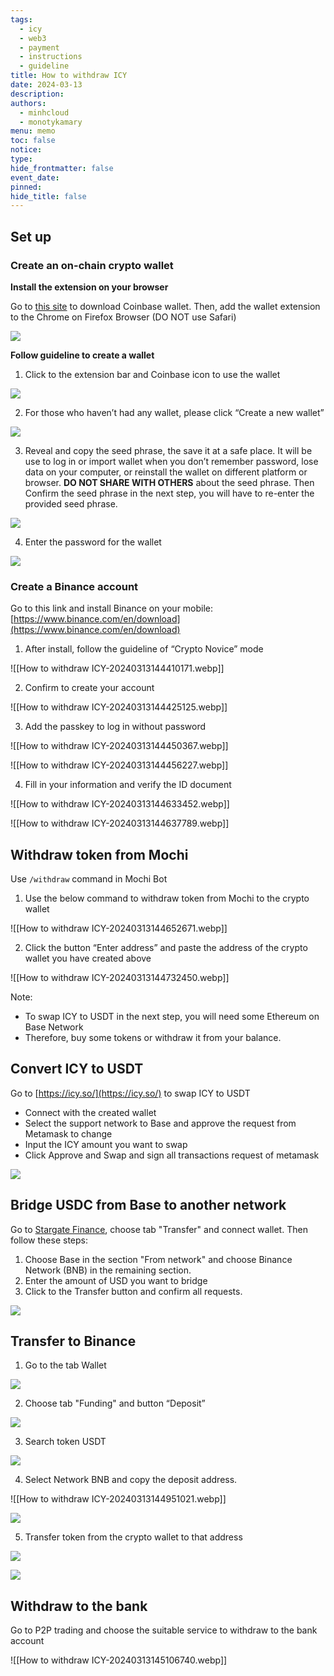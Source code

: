 ```yaml
---
tags:
  - icy
  - web3
  - payment
  - instructions
  - guideline
title: How to withdraw ICY
date: 2024-03-13
description: 
authors:
  - minhcloud
  - monotykamary
menu: memo
toc: false
notice: 
type: 
hide_frontmatter: false
event_date: 
pinned: 
hide_title: false
---
```

## Set up
### Create an on-chain crypto wallet
**Install the extension on your browser**
<!-- col-2 #1 -->
Go to [this site](https://www.coinbase.com/wallet/downloads) to download Coinbase wallet. Then, add the wallet extension to the Chrome on Firefox Browser (DO NOT use Safari)

![](https://i.postimg.cc/PqPzBCMt/install-1.png)

<!-- /col-2 #1 -->

**Follow guideline to create a wallet**
<!-- col-2 #3 -->
1. Click to the extension bar and Coinbase icon to use the wallet

![](https://i.postimg.cc/Kv2fRvmN/install-2.png)
<!-- /col-2 #3 -->

<!-- col-2 #4 -->
2. For those who haven’t had any wallet, please click “Create a new wallet”

![](https://i.postimg.cc/dVQ9jHkZ/install-3.png)
<!-- /col-2 #4 -->

<!-- col-2 #7 -->
3. Reveal and copy the seed phrase, the save it at a safe place. It will be use to log in or import wallet when you don’t remember password, lose data on your computer, or reinstall the wallet on different platform or browser. **DO NOT SHARE WITH OTHERS** about the seed phrase. Then Confirm the seed phrase in the next step, you will have to re-enter the provided seed phrase.

![](https://i.postimg.cc/DwCPjrLj/install-4.png)
<!-- /col-2 #7 -->

<!-- col-2 #5 -->
4. Enter the password for the wallet

![](https://i.postimg.cc/7YnV786y/install-5.png)
<!-- /col-2 #5 -->

### Create a Binance account
Go to this link and install Binance on your mobile: [https://www.binance.com/en/download](https://www.binance.com/en/download)

<!-- col-2 #11 -->
1. After install, follow the guideline of “Crypto Novice” mode

![[How to withdraw ICY-20240313144410171.webp]]

<!-- /col-2 #11 -->

<!-- col-2 #12 -->

2. Confirm to create your account

![[How to withdraw ICY-20240313144425125.webp]]

<!-- /col-2 #12 -->

<!-- col-3 #13 -->
3. Add the passkey to log in without password

![[How to withdraw ICY-20240313144450367.webp]]

![[How to withdraw ICY-20240313144456227.webp]]
<!-- /col-3 #13 -->

<!-- col-3 #14 -->
4. Fill in your information and verify the ID document

![[How to withdraw ICY-20240313144633452.webp]]

![[How to withdraw ICY-20240313144637789.webp]]
<!-- /col-3 #14 -->

## Withdraw token from Mochi

Use `/withdraw` command in Mochi Bot

<!-- col-2 #20 -->
1. Use the below command to withdraw token from Mochi to the crypto wallet

![[How to withdraw ICY-20240313144652671.webp]]

<!-- /col-2 #20 -->

<!-- col-2 #21 -->
2. Click the button “Enter address” and paste the address of the crypto wallet you have created above

![[How to withdraw ICY-20240313144732450.webp]]

<!-- /col-2 #21 -->

Note:
- To swap ICY to USDT in the next step, you will need some Ethereum on Base Network
- Therefore, buy some tokens or withdraw it from your balance.

## Convert ICY to USDT
Go to [https://icy.so/](https://icy.so/) to swap ICY to USDT
- Connect with the created wallet
- Select the support network to Base and approve the request from Metamask to change
- Input the ICY amount you want to swap
- Click Approve and Swap and sign all transactions request of metamask

![](https://i.postimg.cc/856WPXw7/Clean-Shot-2024-03-22-at-11-19-23-2x.png)

## Bridge USDC from Base to another network
Go to [Stargate Finance](https://stargate.finance/transfer), choose tab "Transfer" and connect wallet. Then follow these steps:
1. Choose Base in the section "From network" and choose Binance Network (BNB) in the remaining section. 
2. Enter the amount of USD you want to bridge
3. Click to the Transfer button and confirm all requests. 

![](https://i.postimg.cc/wM9xYTjj/Clean-Shot-2024-03-22-at-17-52-07-2x.png)

## Transfer to Binance

<!-- col-2 #15 -->
1. Go to the tab Wallet

![](https://i.postimg.cc/ZRrZHfdN/withdraw-1.png)

<!-- /col-2 #15 -->

<!-- col-2 #16 -->
2. Choose tab "Funding" and button “Deposit” 

![](https://i.postimg.cc/PJyHsPKr/withdraw-2.png)
<!-- /col-2 #16 -->

<!-- col-2 #18 -->
3. Search token USDT 

![](https://i.postimg.cc/hvcn59L5/withdraw-3.png)
<!-- /col-2 #18 -->

<!-- col-3 #17 -->
4. Select Network BNB and copy the deposit address. 

![[How to withdraw ICY-20240313144951021.webp]]

![](https://i.postimg.cc/rsYNv1d9/withdraw-4.png)
<!-- /col-3 #17 -->

<!-- col-3 #18 -->
5. Transfer token from the crypto wallet to that address

![](https://i.postimg.cc/65LC1DD5/Clean-Shot-2024-03-22-at-10-59-37-2x.png)

![](https://i.postimg.cc/DZBcDRWX/Clean-Shot-2024-03-22-at-11-00-54-2x.png)
<!-- /col-3 #18 -->

## Withdraw to the bank

<!-- col-2 #19 -->
Go to P2P trading and choose the suitable service to withdraw to the bank account

![[How to withdraw ICY-20240313145106740.webp]]
<!-- /col-2 #19 -->